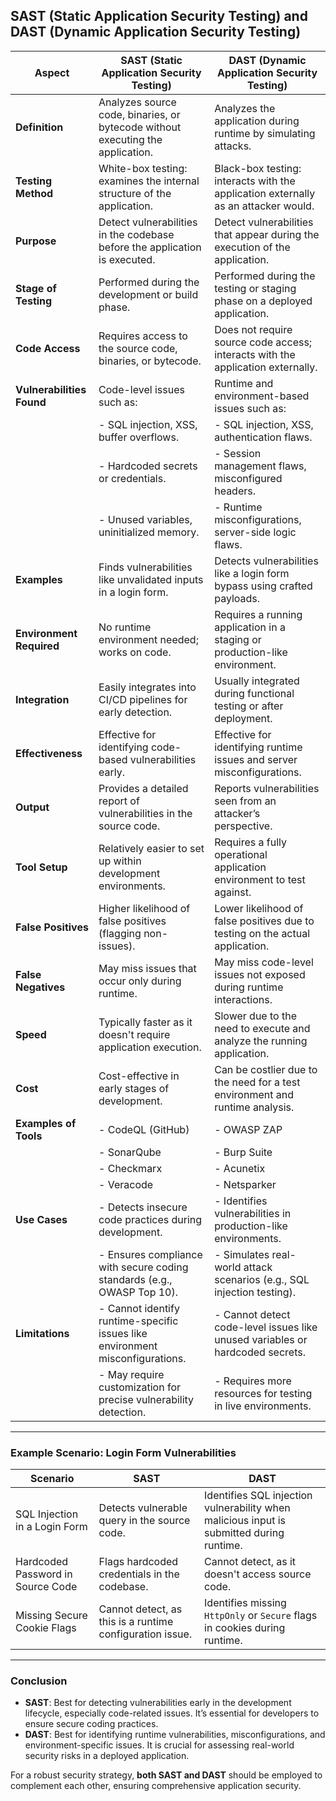 ## SAST (Static Application Security Testing) and DAST (Dynamic Application Security Testing)

| **Aspect**                | **SAST (Static Application Security Testing)**                                 | **DAST (Dynamic Application Security Testing)**                                    |
| ------------------------- | ------------------------------------------------------------------------------ | ---------------------------------------------------------------------------------- |
| **Definition**            | Analyzes source code, binaries, or bytecode without executing the application. | Analyzes the application during runtime by simulating attacks.                     |
| **Testing Method**        | White-box testing: examines the internal structure of the application.         | Black-box testing: interacts with the application externally as an attacker would. |
| **Purpose**               | Detect vulnerabilities in the codebase before the application is executed.     | Detect vulnerabilities that appear during the execution of the application.        |
| **Stage of Testing**      | Performed during the development or build phase.                               | Performed during the testing or staging phase on a deployed application.           |
| **Code Access**           | Requires access to the source code, binaries, or bytecode.                     | Does not require source code access; interacts with the application externally.    |
| **Vulnerabilities Found** | Code-level issues such as:                                                     | Runtime and environment-based issues such as:                                      |
|                           | - SQL injection, XSS, buffer overflows.                                        | - SQL injection, XSS, authentication flaws.                                        |
|                           | - Hardcoded secrets or credentials.                                            | - Session management flaws, misconfigured headers.                                 |
|                           | - Unused variables, uninitialized memory.                                      | - Runtime misconfigurations, server-side logic flaws.                              |
| **Examples**              | Finds vulnerabilities like unvalidated inputs in a login form.                 | Detects vulnerabilities like a login form bypass using crafted payloads.           |
| **Environment Required**  | No runtime environment needed; works on code.                                  | Requires a running application in a staging or production-like environment.        |
| **Integration**           | Easily integrates into CI/CD pipelines for early detection.                    | Usually integrated during functional testing or after deployment.                  |
| **Effectiveness**         | Effective for identifying code-based vulnerabilities early.                    | Effective for identifying runtime issues and server misconfigurations.             |
| **Output**                | Provides a detailed report of vulnerabilities in the source code.              | Reports vulnerabilities seen from an attacker’s perspective.                       |
| **Tool Setup**            | Relatively easier to set up within development environments.                   | Requires a fully operational application environment to test against.              |
| **False Positives**       | Higher likelihood of false positives (flagging non-issues).                    | Lower likelihood of false positives due to testing on the actual application.      |
| **False Negatives**       | May miss issues that occur only during runtime.                                | May miss code-level issues not exposed during runtime interactions.                |
| **Speed**                 | Typically faster as it doesn't require application execution.                  | Slower due to the need to execute and analyze the running application.             |
| **Cost**                  | Cost-effective in early stages of development.                                 | Can be costlier due to the need for a test environment and runtime analysis.       |
| **Examples of Tools**     | - CodeQL (GitHub)                                                              | - OWASP ZAP                                                                        |
|                           | - SonarQube                                                                    | - Burp Suite                                                                       |
|                           | - Checkmarx                                                                    | - Acunetix                                                                         |
|                           | - Veracode                                                                     | - Netsparker                                                                       |
| **Use Cases**             | - Detects insecure code practices during development.                          | - Identifies vulnerabilities in production-like environments.                      |
|                           | - Ensures compliance with secure coding standards (e.g., OWASP Top 10).        | - Simulates real-world attack scenarios (e.g., SQL injection testing).             |
| **Limitations**           | - Cannot identify runtime-specific issues like environment misconfigurations.  | - Cannot detect code-level issues like unused variables or hardcoded secrets.      |
|                           | - May require customization for precise vulnerability detection.               | - Requires more resources for testing in live environments.                        |

---

### **Example Scenario: Login Form Vulnerabilities**

| **Scenario**                      | **SAST**                                                 | **DAST**                                                                                 |
| --------------------------------- | -------------------------------------------------------- | ---------------------------------------------------------------------------------------- |
| SQL Injection in a Login Form     | Detects vulnerable query in the source code.             | Identifies SQL injection vulnerability when malicious input is submitted during runtime. |
| Hardcoded Password in Source Code | Flags hardcoded credentials in the codebase.             | Cannot detect, as it doesn't access source code.                                         |
| Missing Secure Cookie Flags       | Cannot detect, as this is a runtime configuration issue. | Identifies missing `HttpOnly` or `Secure` flags in cookies during runtime.               |

---

### **Conclusion**

- **SAST**: Best for detecting vulnerabilities early in the development lifecycle, especially code-related issues. It’s essential for developers to ensure secure coding practices.
- **DAST**: Best for identifying runtime vulnerabilities, misconfigurations, and environment-specific issues. It is crucial for assessing real-world security risks in a deployed application.

For a robust security strategy, **both SAST and DAST** should be employed to complement each other, ensuring comprehensive application security.
